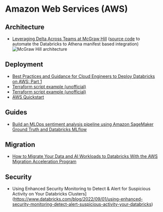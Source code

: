 # Amazon Web Services (AWS)

## Architecture
- [Leveraging Delta Across Teams at McGraw Hill](https://www.databricks.com/blog/2022/09/14/leveraging-delta-across-teams-mcgraw-hill.html) ([source code](https://github.com/MHEducation/databricks-athena-blog-code) to automate the Databricks to Athena manifest based integration)
![McGraw Hill architecture](https://cms.databricks.com/sites/default/files/inline-images/db-302-blog-img-4.png)

## Deployment
- [Best Practices and Guidance for Cloud Engineers to Deploy Databricks on AWS: Part 1](https://www.databricks.com/blog/2022/09/30/best-practices-and-guidance-cloud-engineers-deploy-databricks-aws-part-1.html)
- [Terraform script example (unofficial)](https://github.com/LeoneGarage/terraform)
- [Terraform script example (unofficial)](https://github.com/LeoneGarage/AWS-ISV-Summit-Provision)
- [AWS Quickstart](https://aws.amazon.com/quickstart/architecture/databricks/)

## Guides
- [Build an MLOps sentiment analysis pipeline using Amazon SageMaker Ground Truth and Databricks MLflow](https://aws.amazon.com/blogs/machine-learning/build-an-mlops-sentiment-analysis-pipeline-using-amazon-sagemaker-ground-truth-and-databricks-mlflow/)

## Migration
- [How to Migrate Your Data and AI Workloads to Databricks With the AWS Migration Acceleration Program](https://www.databricks.com/blog/2022/08/19/how-to-migrate-your-data-and-ai-workloads-to-databricks-with-the-aws-migration-acceleration-program.html)

## Security
- Using Enhanced Security Monitoring to Detect & Alert for Suspicious Activity on Your Databricks Clusters](https://www.databricks.com/blog/2022/09/01/using-enhanced-security-monitoring-detect-alert-suspicious-activity-your-databricks)
